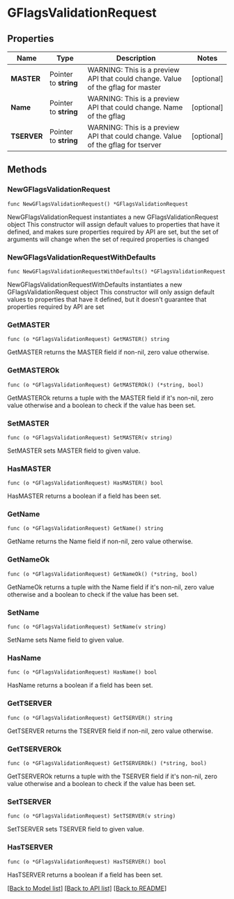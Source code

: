 # GFlagsValidationRequest

## Properties

Name | Type | Description | Notes
------------ | ------------- | ------------- | -------------
**MASTER** | Pointer to **string** | WARNING: This is a preview API that could change. Value of the gflag for master | [optional] 
**Name** | Pointer to **string** | WARNING: This is a preview API that could change. Name of the gflag | [optional] 
**TSERVER** | Pointer to **string** | WARNING: This is a preview API that could change. Value of the gflag for tserver | [optional] 

## Methods

### NewGFlagsValidationRequest

`func NewGFlagsValidationRequest() *GFlagsValidationRequest`

NewGFlagsValidationRequest instantiates a new GFlagsValidationRequest object
This constructor will assign default values to properties that have it defined,
and makes sure properties required by API are set, but the set of arguments
will change when the set of required properties is changed

### NewGFlagsValidationRequestWithDefaults

`func NewGFlagsValidationRequestWithDefaults() *GFlagsValidationRequest`

NewGFlagsValidationRequestWithDefaults instantiates a new GFlagsValidationRequest object
This constructor will only assign default values to properties that have it defined,
but it doesn't guarantee that properties required by API are set

### GetMASTER

`func (o *GFlagsValidationRequest) GetMASTER() string`

GetMASTER returns the MASTER field if non-nil, zero value otherwise.

### GetMASTEROk

`func (o *GFlagsValidationRequest) GetMASTEROk() (*string, bool)`

GetMASTEROk returns a tuple with the MASTER field if it's non-nil, zero value otherwise
and a boolean to check if the value has been set.

### SetMASTER

`func (o *GFlagsValidationRequest) SetMASTER(v string)`

SetMASTER sets MASTER field to given value.

### HasMASTER

`func (o *GFlagsValidationRequest) HasMASTER() bool`

HasMASTER returns a boolean if a field has been set.

### GetName

`func (o *GFlagsValidationRequest) GetName() string`

GetName returns the Name field if non-nil, zero value otherwise.

### GetNameOk

`func (o *GFlagsValidationRequest) GetNameOk() (*string, bool)`

GetNameOk returns a tuple with the Name field if it's non-nil, zero value otherwise
and a boolean to check if the value has been set.

### SetName

`func (o *GFlagsValidationRequest) SetName(v string)`

SetName sets Name field to given value.

### HasName

`func (o *GFlagsValidationRequest) HasName() bool`

HasName returns a boolean if a field has been set.

### GetTSERVER

`func (o *GFlagsValidationRequest) GetTSERVER() string`

GetTSERVER returns the TSERVER field if non-nil, zero value otherwise.

### GetTSERVEROk

`func (o *GFlagsValidationRequest) GetTSERVEROk() (*string, bool)`

GetTSERVEROk returns a tuple with the TSERVER field if it's non-nil, zero value otherwise
and a boolean to check if the value has been set.

### SetTSERVER

`func (o *GFlagsValidationRequest) SetTSERVER(v string)`

SetTSERVER sets TSERVER field to given value.

### HasTSERVER

`func (o *GFlagsValidationRequest) HasTSERVER() bool`

HasTSERVER returns a boolean if a field has been set.


[[Back to Model list]](../README.md#documentation-for-models) [[Back to API list]](../README.md#documentation-for-api-endpoints) [[Back to README]](../README.md)


